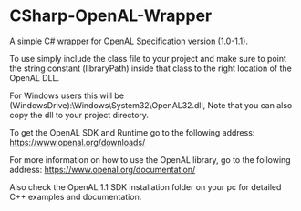 # CSharp-OpenAL-Wrapper
A simple C# wrapper for OpenAL Specification version (1.0-1.1).

To use simply include the class file to your project and make sure to point the string constant (libraryPath) 
inside that class to the right location of the OpenAL DLL.

For Windows users this will be (WindowsDrive):\Windows\System32\OpenAL32.dll, 
Note that you can also copy the dll to your project directory.

To get the OpenAL SDK and Runtime go to the following address: 
https://www.openal.org/downloads/

For more information on how to use the OpenAL library, go to the following address: 
https://www.openal.org/documentation/

Also check the OpenAL 1.1 SDK installation folder on your pc for detailed C++ examples and documentation.


